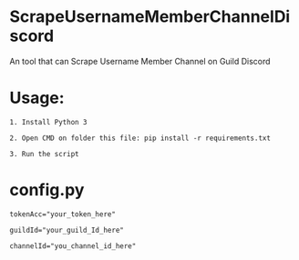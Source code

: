 # ScrapeUsernameMemberChannelDiscord
An tool that can Scrape Username Member Channel on Guild Discord

# Usage:

    1. Install Python 3
    
    2. Open CMD on folder this file: pip install -r requirements.txt
    
    3. Run the script
    
# config.py

    tokenAcc="your_token_here"

    guildId="your_guild_Id_here"

    channelId="you_channel_id_here"
